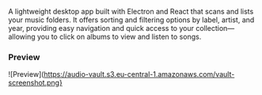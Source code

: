 A lightweight desktop app built with Electron and React that scans and lists your music folders. It offers sorting and filtering options by label, artist, and year, providing easy navigation and quick access to your collection—allowing you to click on albums to view and listen to songs.

### Preview  
![Preview](https://audio-vault.s3.eu-central-1.amazonaws.com/vault-screenshot.png}